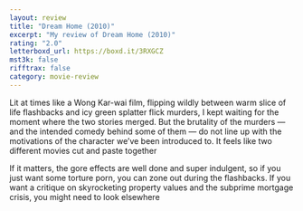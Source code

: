 ```yaml
---
layout: review
title: "Dream Home (2010)"
excerpt: "My review of Dream Home (2010)"
rating: "2.0"
letterboxd_url: https://boxd.it/3RXGCZ
mst3k: false
rifftrax: false
category: movie-review
---
```


Lit at times like a Wong Kar-wai film, flipping wildly between warm slice of life flashbacks and icy green splatter flick murders, I kept waiting for the moment where the two stories merged. But the brutality of the murders — and the intended comedy behind some of them — do not line up with the motivations of the character we’ve been introduced to. It feels like two different movies cut and paste together

If it matters, the gore effects are well done and super indulgent, so if you just want some torture porn, you can zone out during the flashbacks. If you want a critique on skyrocketing property values and the subprime mortgage crisis, you might need to look elsewhere
